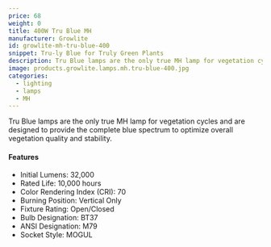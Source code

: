 ```yaml
---
price: 68
weight: 0
title: 400W Tru Blue MH
manufacturer: Growlite
id: growlite-mh-tru-blue-400
snippet: Tru-ly Blue for Truly Green Plants
description: Tru Blue lamps are the only true MH lamp for vegetation cycles and are designed to provide the complete blue spectrum to optimize overall vegetation quality and stability.
image: products.growlite.lamps.mh.tru-blue-400.jpg
categories:
  - lighting
  - lamps
  - MH
---
```


Tru Blue lamps are the only true MH lamp for vegetation cycles and are designed to provide the complete blue spectrum to optimize overall vegetation quality and stability.

#### Features

* Initial Lumens: 32,000
* Rated Life: 10,000 hours
* Color Rendering Index (CRI): 70
* Burning Position: Vertical Only
* Fixture Rating: Open/Closed
* Bulb Designation: BT37
* ANSI Designation: M79
* Socket Style: MOGUL
